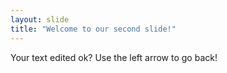 ```yaml
---
layout: slide
title: "Welcome to our second slide!"
---
```

Your text edited ok?
Use the left arrow to go back!
